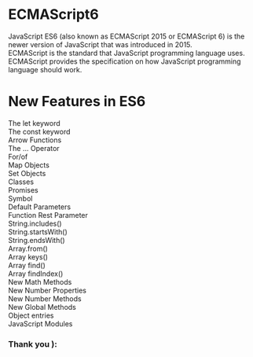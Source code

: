 # ECMAScript6
JavaScript ES6 (also known as ECMAScript 2015 or ECMAScript 6) is the newer version of JavaScript that was introduced in 2015. <br/>
ECMAScript is the standard that JavaScript programming language uses. <br/>
ECMAScript provides the specification on how JavaScript programming language should work. <br/>

# New Features in ES6
The let keyword <br/>
The const keyword <br/>
Arrow Functions <br/>
The ... Operator <br/>
For/of <br/>
Map Objects <br/>
Set Objects <br/>
Classes <br/>
Promises <br/>
Symbol <br/>
Default Parameters <br/>
Function Rest Parameter <br/>
String.includes() <br/>
String.startsWith() <br/>
String.endsWith() <br/>
Array.from() <br/>
Array keys() <br/>
Array find() <br/>
Array findIndex() <br/>
New Math Methods <br/>
New Number Properties <br/>
New Number Methods <br/>
New Global Methods <br/>
Object entries <br/>
JavaScript Modules <br/>

<h3> Thank you ): </h3>

